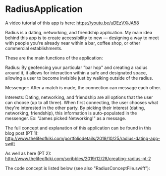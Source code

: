 # RadiusApplication

A video tutorial of this app is here: https://youtu.be/uDEzVXiJA58

Radius is a dating, networking, and friendship application. My main idea behind this app is to create accessibility to new — designing a way to meet with people you're already near within a bar, coffee shop, or other commercial establishments.

These are the main functions of the application:

Radius: By geofencing your particular "bar hop" and creating a radius around it, it allows for interaction within a safe and designated space, allowing a user to become invisible just by walking outside of the radius.

Messenger: After a match is made, the connection can message each other.

Interests: Dating, networking, and friendship are all options that the user can choose (up to all three). When first connecting, the user chooses what they're interested in the other party. By picking their interest (dating, networking, friendship), this information is auto-populated in the messenger. Ex: "James picked Networking!" as a message.

The full concept and explanation of this application can be found in this blog post (PT 1): http://www.thelifeofkiki.com/portfoliodetails/2019/10/25/radius-dating-app-swift

As well as here (PT 2): http://www.thelifeofkiki.com/scribbles/2019/12/28/creating-radius-pt-2

The code concept is listed below (see also "RadiusConceptFile.swift"):
